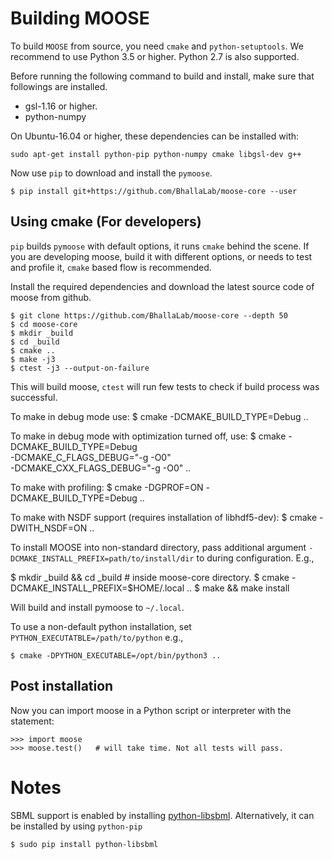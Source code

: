 # Building MOOSE 

To build `MOOSE` from source, you need `cmake` and `python-setuptools`. We
recommend to use Python 3.5 or higher. Python 2.7 is also supported. 

Before running the following command to build and install, make sure that
followings are installed.

- gsl-1.16 or higher.
- python-numpy

On Ubuntu-16.04 or higher, these dependencies can be installed with:

```
sudo apt-get install python-pip python-numpy cmake libgsl-dev g++
```

Now use `pip` to download and install the `pymoose`.

```
$ pip install git+https://github.com/BhallaLab/moose-core --user
```

## Using cmake (For developers)

`pip`  builds `pymoose` with default options, it runs `cmake` behind the scene.
If you are developing moose, build it with different options, or needs to test
and profile it, `cmake` based flow is recommended.

Install the required dependencies and download the latest source code of moose
from github.

    $ git clone https://github.com/BhallaLab/moose-core --depth 50 
    $ cd moose-core
    $ mkdir _build
    $ cd _build
    $ cmake ..
    $ make -j3  
    $ ctest -j3 --output-on-failure

This will build moose, `ctest` will run few tests to check if build process was
successful.

To make in debug mode use:
    $ cmake -DCMAKE_BUILD_TYPE=Debug ..

To make in debug mode with optimization turned off, use:
	$ cmake -DCMAKE_BUILD_TYPE=Debug \
      -DCMAKE_C_FLAGS_DEBUG="-g -O0" \
      -DCMAKE_CXX_FLAGS_DEBUG="-g -O0" ..


To make with profiling:
    $ cmake -DGPROF=ON -DCMAKE_BUILD_TYPE=Debug ..

To make with NSDF support (requires installation of libhdf5-dev):
    $ cmake -DWITH_NSDF=ON ..

To install MOOSE into non-standard directory, pass additional argument
`-DCMAKE_INSTALL_PREFIX=path/to/install/dir` to during configuration. E.g.,

   $ mkdir _build && cd _build    # inside moose-core directory.
   $ cmake -DCMAKE_INSTALL_PREFIX=$HOME/.local ..
   $ make && make install

Will build and install pymoose to `~/.local`.

To use a non-default python installation, set
`PYTHON_EXECUTATBLE=/path/to/python` e.g.,

    $ cmake -DPYTHON_EXECUTABLE=/opt/bin/python3 ..

## Post installation

Now you can import moose in a Python script or interpreter with the statement:

    >>> import moose
    >>> moose.test()   # will take time. Not all tests will pass.

# Notes

SBML support is enabled by installing
[python-libsbml](http://sbml.org/Software/libSBML/docs/python-api/libsbml-installation.html).
Alternatively, it can be installed by using `python-pip`

    $ sudo pip install python-libsbml
